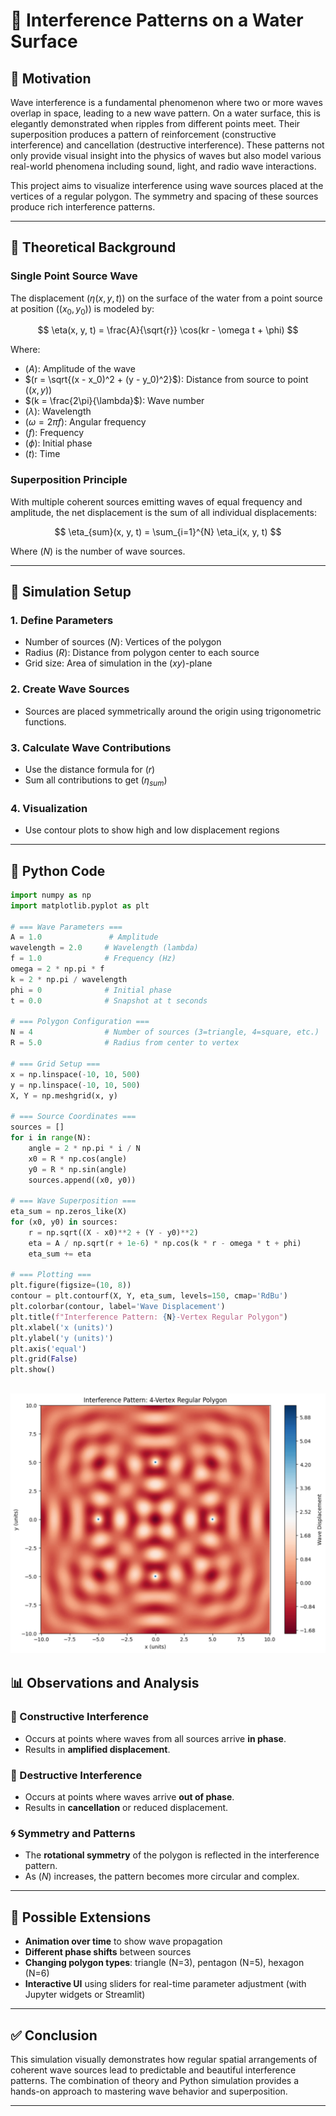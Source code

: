 # 🌊 Interference Patterns on a Water Surface

## 🎯 Motivation

Wave interference is a fundamental phenomenon where two or more waves overlap in space, leading to a new wave pattern. On a water surface, this is elegantly demonstrated when ripples from different points meet. Their superposition produces a pattern of reinforcement (constructive interference) and cancellation (destructive interference). These patterns not only provide visual insight into the physics of waves but also model various real-world phenomena including sound, light, and radio wave interactions.

This project aims to visualize interference using wave sources placed at the vertices of a regular polygon. The symmetry and spacing of these sources produce rich interference patterns.

---

## 🧮 Theoretical Background

### Single Point Source Wave

The displacement $(\eta(x, y, t)$) on the surface of the water from a point source at position $((x_0, y_0)$) is modeled by:

$$
\eta(x, y, t) = \frac{A}{\sqrt{r}} \cos(kr - \omega t + \phi)
$$

Where:
- $(A$): Amplitude of the wave
- $(r = \sqrt{(x - x_0)^2 + (y - y_0)^2}$): Distance from source to point $((x, y)$)
- $(k = \frac{2\pi}{\lambda}$): Wave number
- $(\lambda$): Wavelength
- $(\omega = 2\pi f$): Angular frequency
- $(f$): Frequency
- $(\phi$): Initial phase
- $(t$): Time

### Superposition Principle

With multiple coherent sources emitting waves of equal frequency and amplitude, the net displacement is the sum of all individual displacements:

$$
\eta_{sum}(x, y, t) = \sum_{i=1}^{N} \eta_i(x, y, t)
$$

Where $(N$) is the number of wave sources.

---

## 🔧 Simulation Setup

### 1. Define Parameters
- Number of sources $(N$): Vertices of the polygon
- Radius $(R$): Distance from polygon center to each source
- Grid size: Area of simulation in the $(xy$)-plane

### 2. Create Wave Sources
- Sources are placed symmetrically around the origin using trigonometric functions.

### 3. Calculate Wave Contributions
- Use the distance formula for $(r$)
- Sum all contributions to get $(\eta_{sum}$)

### 4. Visualization
- Use contour plots to show high and low displacement regions

---

## 🧪 Python Code

```python
import numpy as np
import matplotlib.pyplot as plt

# === Wave Parameters ===
A = 1.0               # Amplitude
wavelength = 2.0     # Wavelength (lambda)
f = 1.0              # Frequency (Hz)
omega = 2 * np.pi * f
k = 2 * np.pi / wavelength
phi = 0              # Initial phase
t = 0.0              # Snapshot at t seconds

# === Polygon Configuration ===
N = 4                # Number of sources (3=triangle, 4=square, etc.)
R = 5.0              # Radius from center to vertex

# === Grid Setup ===
x = np.linspace(-10, 10, 500)
y = np.linspace(-10, 10, 500)
X, Y = np.meshgrid(x, y)

# === Source Coordinates ===
sources = []
for i in range(N):
    angle = 2 * np.pi * i / N
    x0 = R * np.cos(angle)
    y0 = R * np.sin(angle)
    sources.append((x0, y0))

# === Wave Superposition ===
eta_sum = np.zeros_like(X)
for (x0, y0) in sources:
    r = np.sqrt((X - x0)**2 + (Y - y0)**2)
    eta = A / np.sqrt(r + 1e-6) * np.cos(k * r - omega * t + phi)
    eta_sum += eta

# === Plotting ===
plt.figure(figsize=(10, 8))
contour = plt.contourf(X, Y, eta_sum, levels=150, cmap='RdBu')
plt.colorbar(contour, label='Wave Displacement')
plt.title(f"Interference Pattern: {N}-Vertex Regular Polygon")
plt.xlabel('x (units)')
plt.ylabel('y (units)')
plt.axis('equal')
plt.grid(False)
plt.show()
```
![alt text](image-1.png)
---

## 📊 Observations and Analysis

### 🔹 Constructive Interference
- Occurs at points where waves from all sources arrive **in phase**.
- Results in **amplified displacement**.

### 🔸 Destructive Interference
- Occurs at points where waves arrive **out of phase**.
- Results in **cancellation** or reduced displacement.

### 🌀 Symmetry and Patterns
- The **rotational symmetry** of the polygon is reflected in the interference pattern.
- As $(N$) increases, the pattern becomes more circular and complex.

---

## 🔁 Possible Extensions

- **Animation over time** to show wave propagation
- **Different phase shifts** between sources
- **Changing polygon types**: triangle (N=3), pentagon (N=5), hexagon (N=6)
- **Interactive UI** using sliders for real-time parameter adjustment (with Jupyter widgets or Streamlit)

---

## ✅ Conclusion

This simulation visually demonstrates how regular spatial arrangements of coherent wave sources lead to predictable and beautiful interference patterns. The combination of theory and Python simulation provides a hands-on approach to mastering wave behavior and superposition.

---